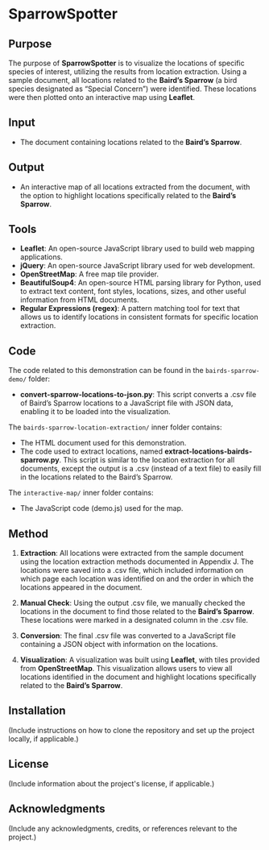# SparrowSpotter

## Purpose
The purpose of **SparrowSpotter** is to visualize the locations of specific species of interest, utilizing the results from location extraction. Using a sample document, all locations related to the **Baird’s Sparrow** (a bird species designated as “Special Concern”) were identified. These locations were then plotted onto an interactive map using **Leaflet**.

## Input
- The document containing locations related to the **Baird’s Sparrow**.

## Output
- An interactive map of all locations extracted from the document, with the option to highlight locations specifically related to the **Baird’s Sparrow**.

## Tools
- **Leaflet**: An open-source JavaScript library used to build web mapping applications.
- **jQuery**: An open-source JavaScript library used for web development.
- **OpenStreetMap**: A free map tile provider.
- **BeautifulSoup4**: An open-source HTML parsing library for Python, used to extract text content, font styles, locations, sizes, and other useful information from HTML documents.
- **Regular Expressions (regex)**: A pattern matching tool for text that allows us to identify locations in consistent formats for specific location extraction.

## Code
The code related to this demonstration can be found in the `bairds-sparrow-demo/` folder:

- **convert-sparrow-locations-to-json.py**: This script converts a .csv file of Baird’s Sparrow locations to a JavaScript file with JSON data, enabling it to be loaded into the visualization.
  
The `bairds-sparrow-location-extraction/` inner folder contains:
- The HTML document used for this demonstration.
- The code used to extract locations, named **extract-locations-bairds-sparrow.py**. This script is similar to the location extraction for all documents, except the output is a .csv (instead of a text file) to easily fill in the locations related to the Baird’s Sparrow.

The `interactive-map/` inner folder contains:
- The JavaScript code (demo.js) used for the map.

## Method
1. **Extraction**: All locations were extracted from the sample document using the location extraction methods documented in Appendix J. The locations were saved into a .csv file, which included information on which page each location was identified on and the order in which the locations appeared in the document.

2. **Manual Check**: Using the output .csv file, we manually checked the locations in the document to find those related to the **Baird’s Sparrow**. These locations were marked in a designated column in the .csv file.

3. **Conversion**: The final .csv file was converted to a JavaScript file containing a JSON object with information on the locations.

4. **Visualization**: A visualization was built using **Leaflet**, with tiles provided from **OpenStreetMap**. This visualization allows users to view all locations identified in the document and highlight locations specifically related to the **Baird’s Sparrow**.

## Installation
(Include instructions on how to clone the repository and set up the project locally, if applicable.)

## License
(Include information about the project's license, if applicable.)

## Acknowledgments
(Include any acknowledgments, credits, or references relevant to the project.)

